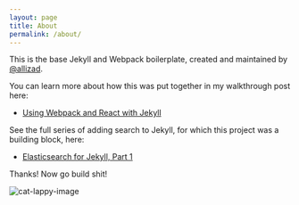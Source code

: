 ```yaml
---
layout: page
title: About
permalink: /about/
---
```


<div id="root"></div>

This is the base Jekyll and Webpack boilerplate, created and maintained by [@allizad](https://github.com/allizad).

You can learn more about how this was put together in my walkthrough post here:
- [Using Webpack and React with Jekyll](https://medium.com/allizad/)

See the full series of adding search to Jekyll, for which this project was a building block, here:
- [Elasticsearch for Jekyll, Part 1](https://blog.omc.io/elasticsearch-for-jekyll-part-1-ab456ac7c093)

Thanks! Now go build shit!

![cat-lappy-image](assets/images/cat-lappy.gif)
